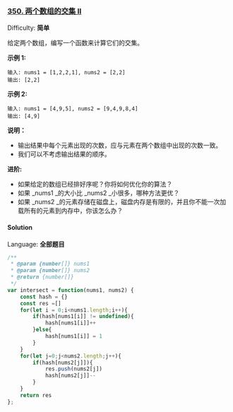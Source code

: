 ### [350\. 两个数组的交集 II](https://leetcode-cn.com/problems/intersection-of-two-arrays-ii/)

Difficulty: **简单**


给定两个数组，编写一个函数来计算它们的交集。

**示例 1:**

```
输入: nums1 = [1,2,2,1], nums2 = [2,2]
输出: [2,2]
```

**示例 2:**

```
输入: nums1 = [4,9,5], nums2 = [9,4,9,8,4]
输出: [4,9]
```

**说明：**

*   输出结果中每个元素出现的次数，应与元素在两个数组中出现的次数一致。
*   我们可以不考虑输出结果的顺序。

****进阶:****

*   如果给定的数组已经排好序呢？你将如何优化你的算法？
*   如果 _nums1 _的大小比 _nums2 _小很多，哪种方法更优？
*   如果 _nums2 _的元素存储在磁盘上，磁盘内存是有限的，并且你不能一次加载所有的元素到内存中，你该怎么办？


#### Solution

Language: **全部题目**

```js
​/**
 * @param {number[]} nums1
 * @param {number[]} nums2
 * @return {number[]}
 */
var intersect = function(nums1, nums2) {
    const hash = {}
    const res =[]
    for(let i = 0;i<nums1.length;i++){
        if(hash[nums1[i]] != undefined){
            hash[nums1[i]]++
        }else{
            hash[nums1[i]] = 1
        }
    }
    for(let j=0;j<nums2.length;j++){
        if(hash[nums2[j]]){
            res.push(nums2[j])
            hash[nums2[j]]--
        }
    }
    return res
};
```
